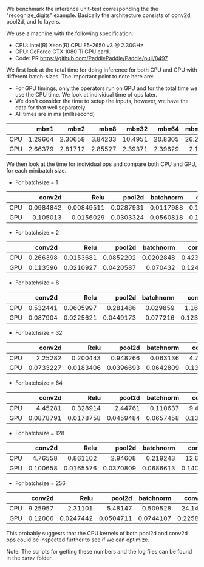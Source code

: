 We benchmark the inference unit-test corresponding the the "recognize_digits" example. Basically the architecture consists of conv2d, pool2d, and fc layers.

We use a machine with the following specification:
- CPU: Intel(R) Xeon(R) CPU E5-2650 v3 @ 2.30GHz
- GPU: GeForce GTX 1080 Ti GPU card.
- Code: PR https://github.com/PaddlePaddle/Paddle/pull/8497

We first look at the total time for doing inference for both CPU and GPU with different batch-sizes. The important point to note here are: 
- For GPU timings, only the operators run on GPU and for the total time we use the CPU time. We look at individual time of ops later.
- We don't consider the time to setup the inputs, however, we have the data for that well separately.
- All times are in ms (millisecond)


|   |    mb=1 |    mb=2 |    mb=8 |    mb=32 |    mb=64 |   mb=128 |   mb=256 |
|---|--------:|--------:|--------:|---------:|---------:|---------:|---------:|
|CPU| 1.29664 | 2.30658 | 3.84233 | 10.4951  | 20.8305  |  26.2213 |  49.6337 |
|GPU| 2.66379 | 2.81712 | 2.85527 |  2.39371 |  2.39629 |   2.1023 |   2.4629 |


We then look at the time for individual ops and compare both CPU and GPU, for each minibatch size.

- For batchsize = 1

|     |    conv2d |       Relu |    pool2d |   batchnorm |   conv2d |      Relu |    pool2d |      mul: |   total |
|:----|----------:|-----------:|----------:|------------:|---------:|----------:|----------:|----------:|--------:|
| CPU | 0.0984842 | 0.00849511 | 0.0287931 |   0.0117988 | 0.164882 | 0.005549  | 0.0119113 | 0.011454  | 1.29664 |
| GPU | 0.105013  | 0.0156029  | 0.0303324 |   0.0560818 | 0.107438 | 0.0153963 | 0.0294684 | 0.0237003 | 2.66379 |

- For batchsize = 2

|     |   conv2d |      Relu |    pool2d |   batchnorm |   conv2d |      Relu |    pool2d |      mul: |   total |
|:----|---------:|----------:|----------:|------------:|---------:|----------:|----------:|----------:|--------:|
| CPU | 0.266398 | 0.0153681 | 0.0852202 |   0.0202848 | 0.423694 | 0.0102443 | 0.0303461 | 0.0170684 | 2.30658 |
| GPU | 0.113596 | 0.0210927 | 0.0420587 |   0.070432  | 0.124075 | 0.0189159 | 0.0407751 | 0.032861  | 2.81712 |

- For batchsize = 8

|     |   conv2d |      Relu |    pool2d |   batchnorm |   conv2d |      Relu |    pool2d |      mul: |   total |
|:----|---------:|----------:|----------:|------------:|---------:|----------:|----------:|----------:|--------:|
| CPU | 0.532441 | 0.0605997 | 0.281486  |    0.029859 | 1.16901  | 0.0191726 | 0.0952213 | 0.0248031 | 3.84233 |
| GPU | 0.087904 | 0.0225621 | 0.0449173 |    0.077216 | 0.123534 | 0.020052  | 0.0429867 | 0.0398079 | 2.85527 |

- For batchsize = 32

|     |    conv2d |      Relu |    pool2d |   batchnorm |   conv2d |      Relu |   pool2d |      mul: |    total |
|:----|----------:|----------:|----------:|------------:|---------:|----------:|---------:|----------:|---------:|
| CPU | 2.25282   | 0.200443  | 0.948266  |   0.063136  | 4.77001  | 0.0558134 | 0.279895 | 0.0538337 | 10.4951  |
| GPU | 0.0733227 | 0.0183406 | 0.0396693 |   0.0642809 | 0.135627 | 0.0183451 | 0.036384 | 0.0319942 |  2.39371 |

- For batchsize = 64

|     |    conv2d |      Relu |    pool2d |   batchnorm |   conv2d |      Relu |   pool2d |      mul: |    total |
|:----|----------:|----------:|----------:|------------:|---------:|----------:|---------:|----------:|---------:|
| CPU | 4.45281   | 0.328914  | 2.44761   |   0.110637  | 9.47443  | 0.08905   | 0.716909 | 0.0407523 | 20.8305  |
| GPU | 0.0878791 | 0.0178758 | 0.0459484 |   0.0657458 | 0.134663 | 0.0165089 | 0.033536 | 0.0306724 |  2.39629 |

- For batchsize = 128

|     |   conv2d |      Relu |    pool2d |   batchnorm |    conv2d |      Relu |    pool2d |      mul: |   total |
|:----|---------:|----------:|----------:|------------:|----------:|----------:|----------:|----------:|--------:|
| CPU | 4.76558  | 0.861102  | 2.94608   |   0.219243  | 12.6843   | 0.235088  | 0.911418  | 0.0612628 | 26.2213 |
| GPU | 0.100658 | 0.0165576 | 0.0370809 |   0.0686613 |  0.140516 | 0.0129161 | 0.0320249 | 0.0296862 |  2.1023 |

- For batchsize = 256

|     |   conv2d |      Relu |    pool2d |   batchnorm |    conv2d |      Relu |    pool2d |      mul: |   total |
|:----|---------:|----------:|----------:|------------:|----------:|----------:|----------:|----------:|--------:|
| CPU |  9.25957 | 2.31101   | 5.48147   |   0.509528  | 24.1498   | 0.544391  | 1.74179   | 0.08145   | 49.6337 |
| GPU |  0.12006 | 0.0247442 | 0.0504711 |   0.0744107 |  0.225806 | 0.0187989 | 0.0387449 | 0.0334994 |  2.4629 |

This probably suggests that the CPU kernels of both pool2d and conv2d ops could be inspected further to see if we can optimize.


Note: The scripts for getting these numbers and the log files can be found in the `data/` folder.

